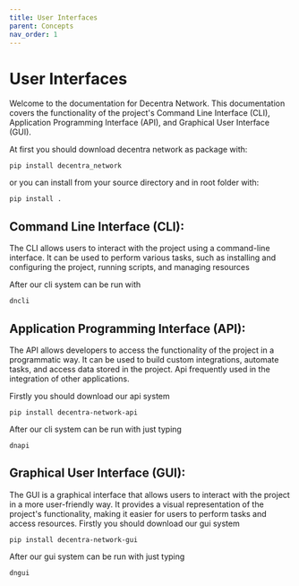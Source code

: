 ```yaml
---
title: User Interfaces
parent: Concepts
nav_order: 1
---
```


# User Interfaces

Welcome to the documentation for Decentra Network.
This documentation covers the functionality of the project's Command Line Interface (CLI), Application Programming Interface (API), and Graphical User Interface (GUI).

At first you should download decentra network as package with:
```console
pip install decentra_network
```
or you can install from your source directory and in root folder with:
```console
pip install .
```
## Command Line Interface (CLI):

The CLI allows users to interact with the project using a command-line interface.
It can be used to perform various tasks, such as installing and configuring the project, running scripts, and managing resources

After our cli system can be run with 
```console
dncli
```

## Application Programming Interface (API):

The API allows developers to access the functionality of the project in a programmatic way.
It can be used to build custom integrations, automate tasks, and access data stored in the project. Api frequently used in the integration of other applications.

Firstly you should download our api system
```console
pip install decentra-network-api
```
After our cli system can be run with just typing 
```console
dnapi
```


## Graphical User Interface (GUI):

The GUI is a graphical interface that allows users to interact with the project in a more user-friendly way.
It provides a visual representation of the project's functionality, making it easier for users to perform tasks and access resources.
Firstly you should download our gui system
```console
pip install decentra-network-gui
```
After our gui system can be run with just typing
```console
dngui
```

